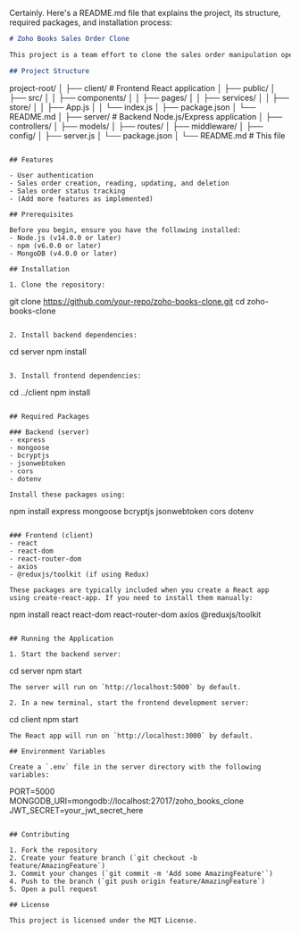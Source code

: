 Certainly. Here's a README.md file that explains the project, its structure, required packages, and installation process:

```markdown
# Zoho Books Sales Order Clone

This project is a team effort to clone the sales order manipulation operations of Zoho Books. It's a full-stack application using React for the frontend and Node.js with Express for the backend.

## Project Structure

```
project-root/
│
├── client/                 # Frontend React application
│   ├── public/
│   ├── src/
│   │   ├── components/
│   │   ├── pages/
│   │   ├── services/
│   │   ├── store/
│   │   ├── App.js
│   │   └── index.js
│   ├── package.json
│   └── README.md
│
├── server/                 # Backend Node.js/Express application
│   ├── controllers/
│   ├── models/
│   ├── routes/
│   ├── middleware/
│   ├── config/
│   ├── server.js
│   └── package.json
│
└── README.md               # This file
```

## Features

- User authentication
- Sales order creation, reading, updating, and deletion
- Sales order status tracking
- (Add more features as implemented)

## Prerequisites

Before you begin, ensure you have the following installed:
- Node.js (v14.0.0 or later)
- npm (v6.0.0 or later)
- MongoDB (v4.0.0 or later)

## Installation

1. Clone the repository:
   ```
   git clone https://github.com/your-repo/zoho-books-clone.git
   cd zoho-books-clone
   ```

2. Install backend dependencies:
   ```
   cd server
   npm install
   ```

3. Install frontend dependencies:
   ```
   cd ../client
   npm install
   ```

## Required Packages

### Backend (server)
- express
- mongoose
- bcryptjs
- jsonwebtoken
- cors
- dotenv

Install these packages using:
```
npm install express mongoose bcryptjs jsonwebtoken cors dotenv
```

### Frontend (client)
- react
- react-dom
- react-router-dom
- axios
- @reduxjs/toolkit (if using Redux)

These packages are typically included when you create a React app using create-react-app. If you need to install them manually:
```
npm install react react-dom react-router-dom axios @reduxjs/toolkit
```

## Running the Application

1. Start the backend server:
   ```
   cd server
   npm start
   ```
   The server will run on `http://localhost:5000` by default.

2. In a new terminal, start the frontend development server:
   ```
   cd client
   npm start
   ```
   The React app will run on `http://localhost:3000` by default.

## Environment Variables

Create a `.env` file in the server directory with the following variables:
```
PORT=5000
MONGODB_URI=mongodb://localhost:27017/zoho_books_clone
JWT_SECRET=your_jwt_secret_here
```

## Contributing

1. Fork the repository
2. Create your feature branch (`git checkout -b feature/AmazingFeature`)
3. Commit your changes (`git commit -m 'Add some AmazingFeature'`)
4. Push to the branch (`git push origin feature/AmazingFeature`)
5. Open a pull request

## License

This project is licensed under the MIT License.